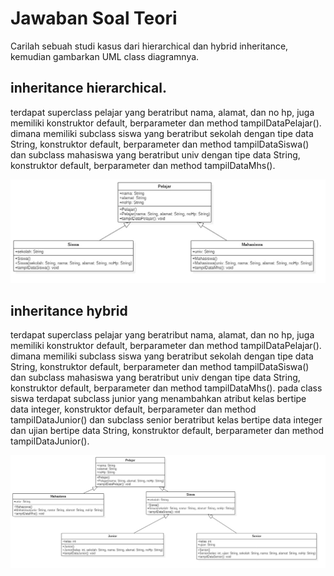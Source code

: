 # Jawaban Soal Teori

Carilah sebuah studi kasus dari hierarchical dan hybrid inheritance, kemudian gambarkan UML class diagramnya. 

## inheritance hierarchical.

terdapat superclass pelajar yang beratribut nama, alamat, dan no hp, juga memiliki konstruktor default, berparameter dan method tampilDataPelajar(). dimana memiliki subclass siswa yang beratribut sekolah dengan tipe data String,  konstruktor default, berparameter dan method tampilDataSiswa() dan subclass mahasiswa yang beratribut univ dengan tipe data String,  konstruktor default, berparameter dan method tampilDataMhs().

<img src = 'Inheritance hierarchical.jpg'>

## inheritance hybrid

terdapat superclass pelajar yang beratribut nama, alamat, dan no hp, juga memiliki konstruktor default, berparameter dan method tampilDataPelajar(). dimana memiliki subclass siswa yang beratribut sekolah dengan tipe data String,  konstruktor default, berparameter dan method tampilDataSiswa() dan subclass mahasiswa yang beratribut univ dengan tipe data String,  konstruktor default, berparameter dan method tampilDataMhs(). pada class siswa terdapat subclass junior yang menambahkan atribut kelas bertipe data integer, konstruktor default, berparameter dan method tampilDataJunior() dan subclass senior beratribut kelas bertipe data integer dan ujian bertipe data String, konstruktor default, berparameter dan method tampilDataJunior().

<img src = 'Inheritance hybrid.jpg'>